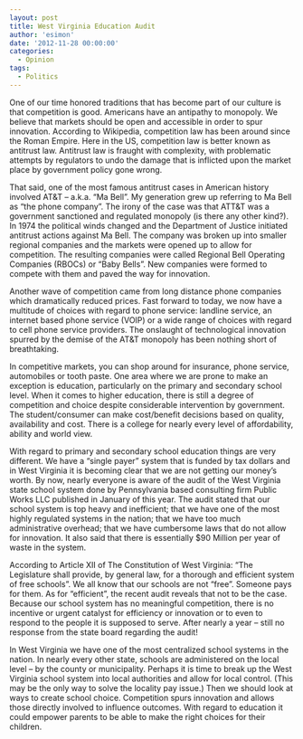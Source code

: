 ```yaml
---
layout: post
title: West Virginia Education Audit
author: 'esimon'
date: '2012-11-28 00:00:00'
categories:
  - Opinion
tags:
  - Politics
---
```

One of our time honored traditions that has become part of our culture is that competition is good.  Americans have an antipathy to monopoly.  We believe that markets should be open and accessible in order to spur innovation.  According to Wikipedia, competition law has been around since the Roman Empire.  Here in the US, competition law is better known as antitrust law.  Antitrust law is fraught with complexity, with problematic attempts by regulators to undo the damage that is inflicted upon the market place by government policy gone wrong.    

That said, one of the most famous antitrust cases in American history involved AT&T – a.k.a. “Ma Bell”.  My generation grew up referring to Ma Bell as “the phone company”.   The irony of the case was that ATT&T was a government sanctioned and regulated monopoly (is there any other kind?).  In 1974 the political winds changed and the Department of Justice initiated antitrust actions against Ma Bell. The company was broken up into smaller regional companies and the markets were opened up to allow for competition.   The resulting companies were called Regional Bell Operating Companies (RBOCs) or “Baby Bells”.  New companies were formed to compete with them and paved the way for innovation. 

Another wave of competition came from long distance phone companies which dramatically reduced prices.  Fast forward to today, we now have a multitude of choices with regard to phone service: landline service, an internet based phone service (VOIP) or  a wide range of choices with regard to cell phone service providers.  The onslaught of technological innovation spurred by the demise of the AT&T monopoly has been nothing short of breathtaking.  

In competitive markets, you can shop around for insurance, phone service, automobiles or tooth paste.  One area where we are prone to make an exception is education, particularly on the primary and secondary school level.  When it comes to higher education, there is still a degree of competition and choice despite considerable intervention by government.  The student/consumer can make cost/benefit decisions based on quality, availability and cost.  There is a college for nearly every level of affordability, ability and world view. 

With regard to primary and secondary school education things are very different.  We have a “single payer” system that is funded by tax dollars and in West Virginia it is becoming clear that we are not getting our money’s worth.  By now, nearly everyone is aware of the audit of the West Virginia state school system done by Pennsylvania based consulting firm Public Works LLC published in January of this year.   The audit stated that our school system is top heavy and inefficient; that we have one of the most highly regulated systems in the nation; that we have too much administrative overhead; that we have cumbersome laws that do not allow for innovation.  It also said that there is essentially $90 Million per year of waste in the system.    

According to Article XII of The Constitution of West Virginia: “The Legislature shall provide, by general law, for a thorough and efficient system of free schools”.  We all know that our schools are not “free”.  Someone pays for them.  As for “efficient”, the recent audit reveals that not to be the case.  Because our school system has no meaningful competition, there is no incentive or urgent catalyst for efficiency or innovation or to even to respond to the people it is supposed to serve.  After nearly a year – still no response from the state board regarding the audit!

In West Virginia we have one of the most centralized school systems in the nation.  In nearly every other state, schools are administered on the local level – by the county or municipality.  Perhaps it is time to break up the West Virginia school system into local authorities and allow for local control.   (This may be the only way to solve the locality pay issue.)  Then we should look at ways to create school choice.  Competition spurs innovation and allows those directly involved to influence outcomes.  With regard to education it could empower parents to be able to make the right choices for their children.  